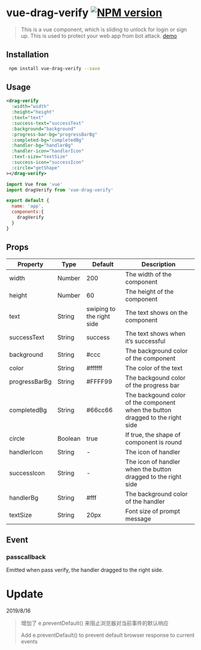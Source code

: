 # vue-drag-verify [![NPM version](https://img.shields.io/npm/v/vue-drag-verify.svg)](https://www.npmjs.com/package/vue-drag-verify)

> This is a vue component, which is sliding to unlock for login or sign up. This is used to protect your web app from bot attack.
[demo](https://ashleylv.github.io/vue-drag-verify/)

## Installation

``` bash
 npm install vue-drag-verify --save
```

## Usage
``` xml
<drag-verify 
  :width="width" 
  :height="height" 
  :text="text" 
  :success-text="successText" 
  :background="background" 
  :progress-bar-bg="progressBarBg" 
  :completed-bg="completedBg" 
  :handler-bg="handlerBg" 
  :handler-icon="handlerIcon" 
  :text-size="textSize" 
  :success-icon="successIcon" 
  :circle="getShape"
></drag-verify>
```

``` javascript
import Vue from 'vue'
import dragVerify from 'vue-drag-verify'

export default {
  name: 'app',
  components:{
    dragVerify
  }
}
```
## Props

Property|Type|Default|Description
---|---|---|---
width|Number|200|The width of the component
height|Number|60|The height of the component
text|String|swiping to the right side|The text shows on the component
successText|String|success|The text shows when it’s successful
background|String|#ccc|The background color of the component
color|String|#ffffff|The color of the text
progressBarBg|String|#FFFF99|The backgound color of the progress bar
completedBg|String|#66cc66|The backgound color of the component when the button dragged to the right side
circle|Boolean|true|If true, the shape of component is round
handlerIcon|String|-|The icon of handler
successIcon|String|-|The icon of handler when the button dragged to the right side
handlerBg|String|#fff|The background color of the handler
textSize|String|20px|Font size of prompt message


## Event

### passcallback
Emitted when pass verify, the handler dragged to the right side.

# Update
2019/8/16
> 增加了 e.preventDefault() 来阻止浏览器对当前事件的默认响应
> 
> Add e.preventDefault() to prevent default browser response to current events